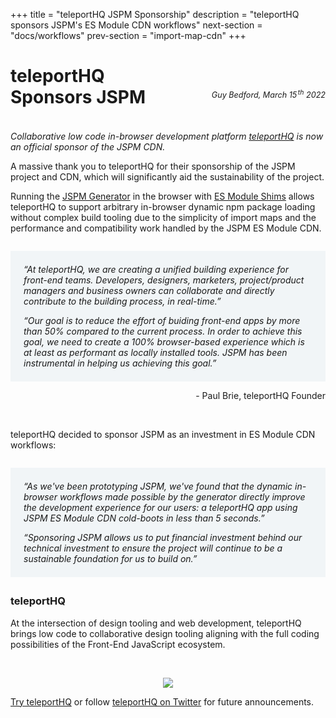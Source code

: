 +++
title = "teleportHQ JSPM Sponsorship"
description = "teleportHQ sponsors JSPM's ES Module CDN workflows"
next-section = "docs/workflows"
prev-section = "import-map-cdn"
+++

# teleportHQ<br/>Sponsors JSPM

<p style="text-align: right; margin-top: -4em; margin-bottom: 4em; font-size: 0.9em;"><em>Guy Bedford, March 15<sup style="padding-left:0.15em">th</sup> 2022</em></p>

_Collaborative low code in-browser development platform [teleportHQ](https://teleporthq.io) is now an official sponsor of the JSPM CDN._

A massive thank you to teleportHQ for their sponsorship of the JSPM project and CDN, which will significantly aid the sustainability of the project.

Running the [JSPM Generator](https://github.com/jspm/generator) in the browser with [ES Module Shims](https://github.com/guybedford/es-module-shims) allows teleportHQ to support arbitrary in-browser dynamic npm package loading without complex build tooling due to the simplicity of import maps and the performance and compatibility work handled by the JSPM ES Module CDN.

<div style="background-color: #f1f5f7; padding: 0.5em 1.5em; margin: 2em 0em; font-style: italic">
<p>&ldquo;At teleportHQ, we are creating a unified building experience for front-end teams. Developers, designers, marketers, project/product managers and business owners can collaborate and directly contribute to the building process, in real-time.&rdquo;</p>

<p>&ldquo;Our goal is to reduce the effort of buiding front-end apps by more than 50% compared to the current process. In order to achieve this goal, we need to create a 100% browser-based experience which is at least as performant as locally installed tools. JSPM has been instrumental in helping us achieving this goal.&rdquo;</p>
</div>

<p style="text-align: right; margin-top: -1em;">- Paul Brie, teleportHQ Founder</p>

<br />

teleportHQ decided to sponsor JSPM as an investment in ES Module CDN workflows:

<div style="background-color: #f1f5f7; padding: 0.5em 1.5em; margin: 2em 0em; font-style: italic">
<p>&ldquo;As we've been prototyping JSPM, we've found that the dynamic in-browser workflows made possible by the generator directly improve the development experience for our users: a teleportHQ app using JSPM ES Module CDN cold-boots in less than 5 seconds.&rdquo;</p>

<p>&ldquo;Sponsoring JSPM allows us to put financial investment behind our technical investment to ensure the project will continue to be a sustainable foundation for us to build on.&rdquo;</p>
</div>

### teleportHQ

At the intersection of design tooling and web development, teleportHQ brings low code to collaborative design tooling aligning with the full coding possibilities of the Front-End JavaScript ecosystem.

<br />

<p style="text-align: center">
<a href="https://teleporthq.io/"><img src="teleport_logo-v2_1.png" /></a>
</p>

[Try teleportHQ](https://teleporthq.io/) or follow [teleportHQ on Twitter](https://twitter.com/teleportHQio) for future announcements.

